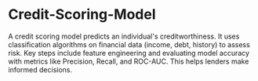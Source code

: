 # Credit-Scoring-Model
A credit scoring model predicts an individual's creditworthiness. It uses classification algorithms on financial data (income, debt, history) to assess risk. Key steps include feature engineering and evaluating model accuracy with metrics like Precision, Recall, and ROC-AUC. This helps lenders make informed decisions.
